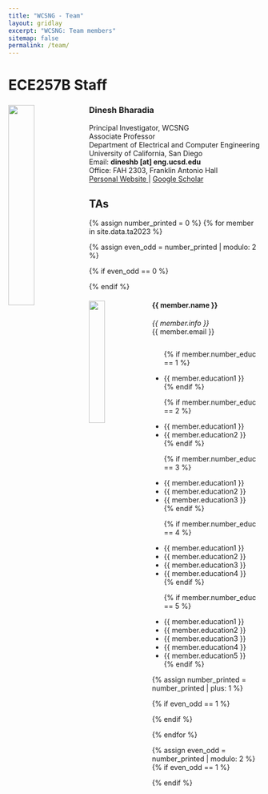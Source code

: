 ```yaml
---
title: "WCSNG - Team"
layout: gridlay
excerpt: "WCSNG: Team members"
sitemap: false
permalink: /team/
---
```


# ECE257B Staff


<div class="row">
<div class="col-sm-6 clearfix">
  <img src="{{ site.url }}{{ site.baseurl }}/images/teampic/dinesh.jpg" class="img-responsive" width="32%" style="float: left" />
  <!-- <div class="col-sm-7 clearfix"> -->
  <h3>Dinesh Bharadia</h3>
  Principal Investigator, WCSNG<br>
  Associate Professor<br>
  Department of Electrical and Computer Engineering <br>
  University of California, San Diego
<ul style="margin: 0; padding: 0; list-style-type:none; overflow: hidden">
<li>Email: <b>dineshb [at] eng.ucsd.edu</b></li>
<li>Office: FAH 2303, Franklin Antonio Hall</li>
<li><a href="https://web.eng.ucsd.edu/~dineshb/"> Personal Website </a> | <a href="https://scholar.google.com/citations?user=5SjaXJsAAAAJ&hl=en"> Google Scholar </a></li>
</ul>

</div>

</div>


## TAs
{% assign number_printed = 0 %}
{% for member in site.data.ta2023 %}

{% assign even_odd = number_printed | modulo: 2 %}

{% if even_odd == 0 %}
<div class="row">
{% endif %}

<div class="col-sm-6 clearfix">
  <img src="{{ site.url }}{{ site.baseurl }}/images/teampic/{{ member.photo }}" class="img-responsive" width="25%" style="float: left" />
  <h4>{{ member.name }}</h4>
  <i>{{ member.info }}</i><br>{{ member.email }}
  <ul style="overflow: hidden">

  {% if member.number_educ == 1 %}
  <li> {{ member.education1 }} </li>
  {% endif %}

  {% if member.number_educ == 2 %}
  <li> {{ member.education1 }} </li>
  <li> {{ member.education2 }} </li>
  {% endif %}

  {% if member.number_educ == 3 %}
  <li> {{ member.education1 }} </li>
  <li> {{ member.education2 }} </li>
  <li> {{ member.education3 }} </li>
  {% endif %}

  {% if member.number_educ == 4 %}
  <li> {{ member.education1 }} </li>
  <li> {{ member.education2 }} </li>
  <li> {{ member.education3 }} </li>
  <li> {{ member.education4 }} </li>
  {% endif %}

  {% if member.number_educ == 5 %}
  <li> {{ member.education1 }} </li>
  <li> {{ member.education2 }} </li>
  <li> {{ member.education3 }} </li>
  <li> {{ member.education4 }} </li>
  <li> {{ member.education5 }} </li>
  {% endif %}

  </ul>
</div>

{% assign number_printed = number_printed | plus: 1 %}

{% if even_odd == 1 %}
</div>
{% endif %}

{% endfor %}

{% assign even_odd = number_printed | modulo: 2 %}
{% if even_odd == 1 %}
</div>
{% endif %}

